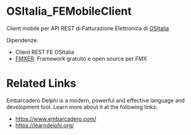 # OSItalia_FEMobileClient
Client mobile per API REST di Fatturazione Elettronica di [OSItalia](https://ositalia.com)


Dipendenze:
  - Client REST FE OSItalia
  - [FMXER](https://github.com/andrea-magni/FMXER): Framework gratuito e open source per FMX

# Related Links
Embarcadero Delphi is a modern, powerful and effective language and development tool. Learn more about it at the following links:
 * https://www.embarcadero.com/
 * https://learndelphi.org/
